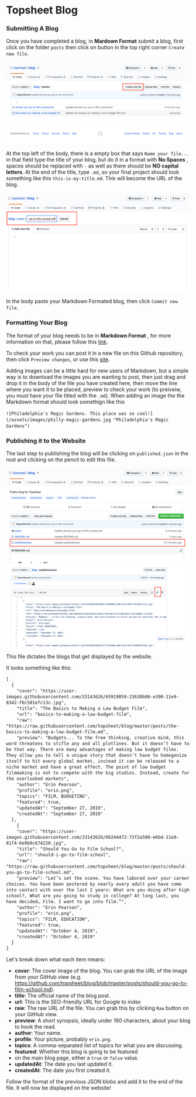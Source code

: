 # Topsheet Blog


### Submitting A Blog

Once you have completed a blog, in **Mardown Format** submit a blog, first click on the folder `posts` then click on button in the top right corner `Create new file`.  

![Create new file](./imgs/create-new-file.png)

At the top left of the body, there is a empty box that says `Name your file...` in that field type the title of your blog, but do it in a format with **No Spaces** , spaces should be replaced with `-` as well as there should be **NO capital letters**. At the end of the title, type `.md`, so your final project should look something like this `this-is-my-title.md`. This will become the URL of the blog.

![Name file](./imgs/name-file.png)

In the body paste your Markdown Formated blog, then click `Commit new file`.


### Formatting Your Blog

The format of your blog needs to be in **Markdown Format** , for more information on that, please follow this [link](https://www.markdownguide.org/basic-syntax/#emphasis).

To check your work you can post it in a new file on this Github repository, then click `Preview changes`, or use this [site](https://markdownlivepreview.com).

Adding images can be a little hard for new users of Markdown, but a simple way is to download the images you are wanting to post, then just drag and drop it in the body of the file you have created here, then move the line where you want it to be placed, preview to check your work (to preiveiw, you must have your file titled with the `.md`). When adding an image the the Markdown format should look somethign like this 

`![Philadelphia's Magic Gardens. This place was so cool!](/assets/images/philly-magic-gardens.jpg "Philadelphia's Magic Gardens")`

### Publishing it to the Website

The last step to publishing the blog will be clicking on `published.json` in the root and clicking on the pencil to edit this file.

![Publish file](./imgs/published.png)
![Edit file](./imgs/edit-file.png)

This file dictates the blogs that get displayed by the website.

It looks something like this:

```
[
  {
    "cover": "https://user-images.githubusercontent.com/33143626/65919059-23630b00-e390-11e9-8342-f6c581efc13c.jpg",
    "title": "The Basics to Making a Low Budget Film",
    "url": "basics-to-making-a-low-budget-film",
    "raw": "https://raw.githubusercontent.com/topsheet/blog/master/posts/the-basics-to-making-a-low-budget-film.md",
    "preview": "Budgets... To the free thinking, creative mind, this word threatens to stifle any and all plotlines. But it doesn’t have to be that way. There are many advantages of making low budget films. They allow you to tell a unique story that doesn’t have to homogenize itself to hit every global market, instead it can be released to a niche market and have a great effect. The point of low budget filmmaking is not to compete with the big studios. Instead, create for the overlooked markets",
    "author": "Erin Pearson",
    "profile": "erin.png",
    "topics": "FILM, BUDGETING",
    "featured": true,
    "updatedAt": "September 27, 2019",
    "createdAt": "September 27, 2019"
  },
    {
    "cover": "https://user-images.githubusercontent.com/33143626/66244472-73f2a500-e6bd-11e9-81f4-6e9b0c674220.jpg",
    "title": "Should You Go to Film School?",
    "url": "should-i-go-to-film-school",
    "raw": "https://raw.githubusercontent.com/topsheet/blog/master/posts/should-you-go-to-film-school.md",
    "preview": "Let’s set the scene. You have labored over your career choices. You have been pestered by nearly every adult you have come into contact with over the last 2 years: What are you doing after high school?, What are you going to study in college? At long last, you have decided… Film. I want to go into film.”",
    "author": "Erin Pearson",
    "profile": "erin.png",
    "topics": "FILM, EDUCATION",
    "featured": true,
    "updatedAt": "October 4, 2019",
    "createdAt": "October 4, 2019"
  }
]
```

Let's break down what each item means:

- **cover**: The cover image of the blog. You can grab the URL of the image from your GitHub view (e.g. https://github.com/topsheet/blog/blob/master/posts/should-you-go-to-film-school.md).
- **title**: The official name of the blog post.
- **url**: This is the SEO-friendly URL for Google to index
- **raw**: The raw URL of the file. You can grab this by clicking `Raw` button on your GitHub view.
- **preview**: A short synopsis, ideally under 160 characters, about your blog to hook the read.
- **author**: Your name.
- **profile**: Your picture, probably `erin.png`.
- **topics**: A comma-separated list of topics for what you are discussing.
- **featured**: Whether this blog is going to be featured 
- on the main blog page, either a `true` or `false` value.
- **updatedAt**: The date you last updated it.
- **createdAt**: The date you first created it.

Follow the format of the previous JSON blobs and add it to the end of the file. It will now be displayed on the website!

